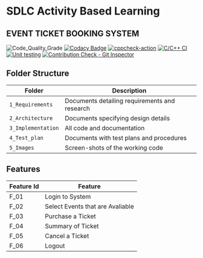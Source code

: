 # SDLC Activity Based Learning
## EVENT TICKET BOOKING SYSTEM

![Code_Quality_Grade](https://api.codiga.io/project/32154/status/svg)
[![Codacy Badge](https://app.codacy.com/project/badge/Grade/726202e5b994408193778e92f109e184)](https://www.codacy.com/gh/vishwasT007/M1_EVENT_TICKET_BOOKING_SYSTEM/dashboard?utm_source=github.com&amp;utm_medium=referral&amp;utm_content=vishwasT007/M1_EVENT_TICKET_BOOKING_SYSTEM&amp;utm_campaign=Badge_Grade)
[![cppcheck-action](https://github.com/vishwasT007/M1_EVENT_TICKET_BOOKING_SYSTEM/actions/workflows/cppCheck.yml/badge.svg?branch=main)](https://github.com/vishwasT007/M1_EVENT_TICKET_BOOKING_SYSTEM/actions/workflows/cppCheck.yml)
[![C/C++ CI](https://github.com/vishwasT007/M1_EVENT_TICKET_BOOKING_SYSTEM/actions/workflows/Cbuild.yml/badge.svg?branch=main)](https://github.com/vishwasT007/M1_EVENT_TICKET_BOOKING_SYSTEM/actions/workflows/Cbuild.yml)
[![Unit testing](https://github.com/vishwasT007/M1_EVENT_TICKET_BOOKING_SYSTEM/actions/workflows/unittesting.yml/badge.svg)](https://github.com/vishwasT007/M1_EVENT_TICKET_BOOKING_SYSTEM/actions/workflows/unittesting.yml)
[![Contribution Check - Git Inspector](https://github.com/vishwasT007/M1_EVENT_TICKET_BOOKING_SYSTEM/actions/workflows/gitinspector.yml/badge.svg)](https://github.com/vishwasT007/M1_EVENT_TICKET_BOOKING_SYSTEM/actions/workflows/gitinspector.yml)

## Folder Structure
Folder             | Description
-------------------| -----------------------------------------
`1_Requirements`   | Documents detailing requirements and research
`2_Architecture`   | Documents specifying design details
`3_Implementation` | All code and documentation
`4_Test_plan`      | Documents with test plans and procedures
`5_Images`         | Screen-shots of the working code
##  Features
| Feature Id | Feature |
| -----------|---------|
|F_01| Login to System | |
|F_02|Select Events that are Avaliable |
|F_03| Purchase a Ticket |
|F_04| Summary of Ticket |
|F_05| Cancel a Ticket |
|F_06| Logout |




